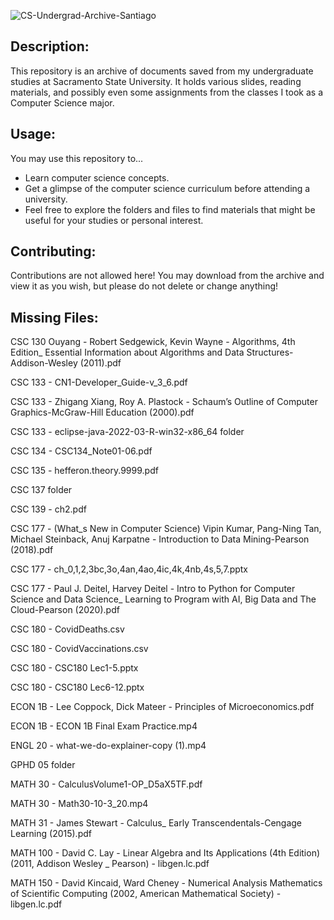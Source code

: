 ![CS-Undergrad-Archive-Santiago](https://github.com/Santiago13225/CS-Undergrad-Archive-Santiago/assets/69102034/1ac3672c-fff6-4f72-bd05-6e2578612438)

## Description:
This repository is an archive of documents saved from my undergraduate studies at Sacramento State University. It holds various slides, reading materials, and possibly even some assignments from the classes I took as a Computer Science major.

## Usage:
You may use this repository to...
- Learn computer science concepts.
- Get a glimpse of the computer science curriculum before attending a university.
- Feel free to explore the folders and files to find materials that might be useful for your studies or personal interest.

## Contributing:
Contributions are not allowed here! You may download from the archive and view it as you wish, but please do not delete or change anything!

## Missing Files:
CSC 130 Ouyang - Robert Sedgewick, Kevin Wayne - Algorithms, 4th Edition_ Essential Information about Algorithms and Data Structures-Addison-Wesley (2011).pdf

CSC 133 - CN1-Developer_Guide-v_3_6.pdf

CSC 133 - Zhigang Xiang, Roy A. Plastock - Schaum’s Outline of Computer Graphics-McGraw-Hill Education (2000).pdf

CSC 133 - eclipse-java-2022-03-R-win32-x86_64 folder

CSC 134 - CSC134_Note01-06.pdf

CSC 135 - hefferon.theory.9999.pdf

CSC 137 folder

CSC 139 - ch2.pdf

CSC 177 - (What_s New in Computer Science) Vipin Kumar, Pang-Ning Tan, Michael Steinback, Anuj Karpatne - Introduction to Data Mining-Pearson (2018).pdf

CSC 177 - ch_0,1,2,3bc,3o,4an,4ao,4ic,4k,4nb,4s,5,7.pptx

CSC 177 - Paul J. Deitel, Harvey Deitel - Intro to Python for Computer Science and Data Science_ Learning to Program with AI, Big Data and The Cloud-Pearson (2020).pdf

CSC 180 - CovidDeaths.csv

CSC 180 - CovidVaccinations.csv

CSC 180 - CSC180 Lec1-5.pptx

CSC 180 - CSC180 Lec6-12.pptx

ECON 1B - Lee Coppock, Dick Mateer - Principles of Microeconomics.pdf

ECON 1B - ECON 1B Final Exam Practice.mp4

ENGL 20 - what-we-do-explainer-copy (1).mp4

GPHD 05 folder

MATH 30 - CalculusVolume1-OP_D5aX5TF.pdf

MATH 30 - Math30-10-3_20.mp4

MATH 31 - James Stewart - Calculus_ Early Transcendentals-Cengage Learning (2015).pdf

MATH 100 - David C. Lay - Linear Algebra and Its Applications (4th Edition) (2011, Addison Wesley _ Pearson) - libgen.lc.pdf

MATH 150 - David Kincaid, Ward Cheney - Numerical Analysis Mathematics of Scientific Computing (2002, American Mathematical Society) - libgen.lc.pdf
